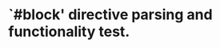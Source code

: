`#block' directive parsing and functionality test.
==================================================
